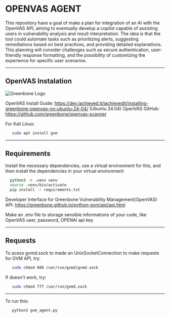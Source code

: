 # OPENVAS AGENT

This repository have a goal of make a plan for integration of an AI with the OpenVAS API, aiming to eventually develop a copilot capable of assisting users in vulnerability analysis and result interpretation. The idea is that the tool could automate tasks such as prioritizing alerts, suggesting remediations based on best practices, and providing detailed explanations. This planning will consider challenges such as secure authentication, user-friendly response formatting, and the possibility of customizing the experience for specific user scenarios.

---

## **OpenVAS Instalation**

![Greenbone Logo](https://www.greenbone.net/wp-content/uploads/gb_new-logo_horizontal_rgb_small.png)

OpenVAS Install Guide: https://dev.iachieved.it/iachievedit/installing-greenbone-openvas-on-ubuntu-24-04/ (Ubuntu 24.04)
OpenVAS GitHub: https://github.com/greenbone/openvas-scanner 

For Kali Linux: 

```bash
   sudo apt install gvm
   ```
---

## **Requirements**

Install the necessary dependencies, use a virtual environment for this, and then install the dependencies in your virtual environment

 ```bash
   python3 -m .venv venv
   source .venv/bin/activate
   pip install -r requirements.txt
   ```

Developer Interface for Greenbone Vulnerability Management(OpenVAS) API: https://greenbone.github.io/python-gvm/api/api.html

Make an .env file to storage sensible informations of your code, like OpenVAS user, password, OPENAI api key

---

## **Requests**

To acess gvmd.sock to made an UnixSocketConnection to make requests for GVM API, try:

```bash
   sudo chmod 660 /var/run/gvmd/gvmd.sock
   ```

If doesn't work, try:

```bash
   sudo chmod 777 /var/run/gvmd.sock
   ```

---

To run this:

```bash
   python3 gvm_agent.py
   ```